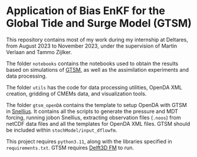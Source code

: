 # Application of Bias EnKF for the Global Tide and Surge Model (GTSM)

This repository contains most of my work during my internship at Deltares, from August
2023 to November 2023, under the supervision of Martin Verlaan and Tammo Zijlker.

The folder `notebooks` contains the notebooks used to obtain the results based on
simulations of [GTSM](https://publicwiki.deltares.nl/display/GTSM/Global+Tide+and+Surge+Model),
as well as the assimilation experiments and data processing.

The folder `utils` has the code for data processing utilities, OpenDA XML creation,
gridding of CMEMs data, and visualization tools.

The folder `gtsm_openDA` contains the template to setup OpenDA with GTSM in
[Snellius](https://www.surf.nl/en/dutch-national-supercomputer-snellius). It contains
all the scripts to generate the pressure and MDT forcing, running jobon Snellius,
extracting observation files (`.noos`) from netCDF data files and all the templates for
OpenDA XML files. GTSM should be included within `stochModel/input_dflowfm`.

This project requires `python3.11`, along with the libraries specified in
`requirements.txt`. GTSM requires [Delft3D FM](https://www.deltares.nl/en/software-and-data/products/delft3d-flexible-mesh-suite)
to run.
